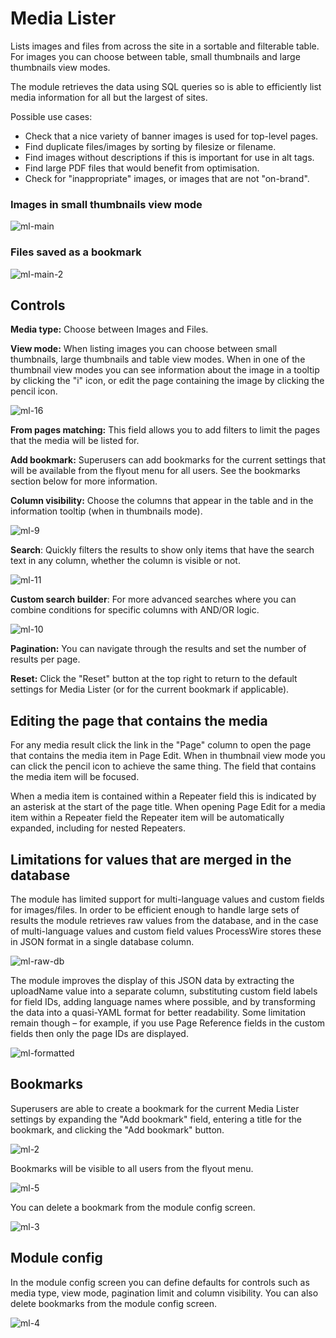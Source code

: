 # Media Lister

Lists images and files from across the site in a sortable and filterable table. For images you can choose between table, small thumbnails and large thumbnails view modes.

The module retrieves the data using SQL queries so is able to efficiently list media information for all but the largest of sites.

Possible use cases:

* Check that a nice variety of banner images is used for top-level pages.
* Find duplicate files/images by sorting by filesize or filename.
* Find images without descriptions if this is important for use in alt tags.
* Find large PDF files that would benefit from optimisation.
* Check for "inappropriate" images, or images that are not "on-brand".

### Images in small thumbnails view mode

![ml-main](https://github.com/Toutouwai/ProcessMediaLister/assets/1538852/25f06cdc-2ea2-4e4f-9a7b-9e371c8ae1c0)

### Files saved as a bookmark

![ml-main-2](https://github.com/Toutouwai/ProcessMediaLister/assets/1538852/524fedc6-b462-4969-ba81-772407701ad7)

## Controls

**Media type:** Choose between Images and Files.

**View mode:** When listing images you can choose between small thumbnails, large thumbnails and table view modes. When in one of the thumbnail view modes you can see information about the image in a tooltip by clicking the "i" icon, or edit the page containing the image by clicking the pencil icon.

![ml-16](https://github.com/Toutouwai/ProcessMediaLister/assets/1538852/88dc0f12-8cab-42fc-b30f-904e583460bc)

**From pages matching:** This field allows you to add filters to limit the pages that the media will be listed for.

**Add bookmark:** Superusers can add bookmarks for the current settings that will be available from the flyout menu for all users. See the bookmarks section below for more information.

**Column visibility:** Choose the columns that appear in the table and in the information tooltip (when in thumbnails mode).

![ml-9](https://github.com/Toutouwai/ProcessMediaLister/assets/1538852/81a73c13-c8b9-48d5-99b6-10e2faea92c0)

**Search**: Quickly filters the results to show only items that have the search text in any column, whether the column is visible or not. 

![ml-11](https://github.com/Toutouwai/ProcessMediaLister/assets/1538852/59793e99-bf83-40aa-a2bb-b787e1e1b7ee)

**Custom search builder**: For more advanced searches where you can combine conditions for specific columns with AND/OR logic.

![ml-10](https://github.com/Toutouwai/ProcessMediaLister/assets/1538852/da3d0f5a-79a2-4529-baf2-acca079ef9a1)

**Pagination:** You can navigate through the results and set the number of results per page. 

**Reset:** Click the "Reset" button at the top right to return to the default settings for Media Lister (or for the current bookmark if applicable).

## Editing the page that contains the media

For any media result click the link in the "Page" column to open the page that contains the media item in Page Edit. When in thumbnail view mode you can click the pencil icon to achieve the same thing. The field that contains the media item will be focused.

When a media item is contained within a Repeater field this is indicated by an asterisk at the start of the page title. When opening Page Edit for a media item within a Repeater field the Repeater item will be automatically expanded, including for nested Repeaters.

## Limitations for values that are merged in the database

The module has limited support for multi-language values and custom fields for images/files. In order to be efficient enough to handle large sets of results the module retrieves raw values from the database, and in the case of multi-language values and custom field values ProcessWire stores these in JSON format in a single database column.

![ml-raw-db](https://github.com/Toutouwai/ProcessMediaLister/assets/1538852/caa3b56e-cc05-4ef5-bc80-e6f27c4fba5c)

The module improves the display of this JSON data by extracting the uploadName value into a separate column, substituting custom field labels for field IDs, adding language names where possible, and by transforming the data into a quasi-YAML format for better readability. Some limitation remain though – for example, if you use Page Reference fields in the custom fields then only the page IDs are displayed. 

![ml-formatted](https://github.com/Toutouwai/ProcessMediaLister/assets/1538852/45d65596-dec6-43a2-943c-2c75fe1917fe)

## Bookmarks

Superusers are able to create a bookmark for the current Media Lister settings by expanding the "Add bookmark" field, entering a title for the bookmark, and clicking the "Add bookmark" button.

![ml-2](https://github.com/Toutouwai/ProcessMediaLister/assets/1538852/c61f2ccc-2e35-4f92-9eec-0d8d0535b97d)

Bookmarks will be visible to all users from the flyout menu.

![ml-5](https://github.com/Toutouwai/ProcessMediaLister/assets/1538852/142393b4-d2b8-485e-827c-ac01606567fd)

You can delete a bookmark from the module config screen.

![ml-3](https://github.com/Toutouwai/ProcessMediaLister/assets/1538852/f8a2c8be-17a7-499b-91cf-8076ba8c35db)

## Module config

In the module config screen you can define defaults for controls such as media type, view mode, pagination limit and column visibility. You can also delete bookmarks from the module config screen.

![ml-4](https://github.com/Toutouwai/ProcessMediaLister/assets/1538852/83eff4ba-20ee-4956-bfe4-b294f33791ce)
